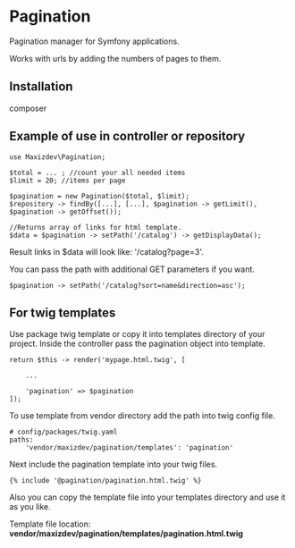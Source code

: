 # Pagination
Pagination manager for Symfony applications.

Works with urls by adding the numbers of pages to them.

Installation
---

composer

Example of use in controller or repository
---

```
use Maxizdev\Pagination;

$total = ... ; //count your all needed items
$limit = 20; //items per page

$pagination = new Pagination($total, $limit);
$repository -> findBy([...], [...], $pagination -> getLimit(), $pagination -> getOffset());
  
//Returns array of links for html template.
$data = $pagination -> setPath('/catalog') -> getDisplayData();
```
Result links in $data will look like: '/catalog?page=3'.

You can pass the path with additional GET parameters if you want.

```
$pagination -> setPath('/catalog?sort=name&direction=asc');
```

For twig templates
---

Use package twig template or copy it into templates directory of your project.
Inside the controller pass the pagination object into template.
```
return $this -> render('mypage.html.twig', [
    
    ...
    
    'pagination' => $pagination
]);
```
To use template from vendor directory add the path into twig config file.
```
# config/packages/twig.yaml    
paths:
    'vendor/maxizdev/pagination/templates': 'pagination'

```
Next include the pagination template into your twig files.
```
{% include '@pagination/pagination.html.twig' %}
```

Also you can copy the template file into your templates directory and use it as you like.

Template file location: **vendor/maxizdev/pagination/templates/pagination.html.twig**
